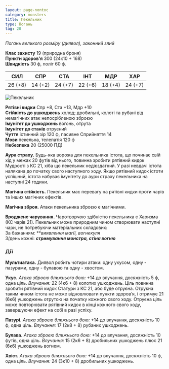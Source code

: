 ```yaml
---
layout: page-nontoc
category: monsters
title: Пекельник
type: Погань
tag: 20
---
```


_Погань великого розміру (диявол), законний злий_

**Клас захисту** 19 (природна броня)    
**Пункти здоров'я** 300 (24к10 + 168)    
**Швидкість** 30 ф, політ 60 ф.

| СИЛ     | СПР     | СТА     | ІНТ     | МДР     | ХАР     |
| ------- | ------- | ------- | ------- | ------- | ------- |
| 26 (+8) | 14 (+2) | 24 (+7) | 22 (+6) | 18 (+4) | 24 (+7) |

![Пекельник](https://www.dndbeyond.com/avatars/thumbnails/30782/33/1000/1000/638061948712807164.png)

**Рятівні кидки** Спр +8, Ста +13, Мдр +10    
**Стійкість до ушкоджень** холод; дробильні, колоті та рубані від немагічних атак непосрібленою зброєю    
**Імунітет до ушкоджень** вогонь, отрута    
**Імунітет до станів** отруєний    
**Чуття** істинний зір 120 ф, пасивне Сприйняття 14    
**Мови** пекельна, телепатія 120 ф    
**Небезпека** 20 (25000 ПД)

**Аура страху.** Будь-яка ворожа для пекельника істота, що починає свій хід у межах 20 футів від нього, повинна зробити рятівний кидок Мудрості з КС 21, хіба що пекельник недієздатний. У разі невдачі істота налякана до початку свого наступного ходу. Якщо рятівний кидок істоти успішний, істота набуває імунітету до аури страху пекельника на наступні 24 години.    

**Магічна стійкість.** Пекельник має перевагу на рятівні кидки проти чарів та інших магічних ефектів.    

**Магічна зброя.** Атаки пекельника зброєю є магічними.   

**Вроджене чарування.** Чаротворчою здібністю пекельника є Харизма (КС чарів 21). Пекельник може природним чином створювати наступні чари, не потребуючи матеріальних складових:   
За бажанням: **_виявлення магії, вогнекуля_   
3/день кожні: **_стримування монстра, стіна вогню_** </p>

### Дії
**Мультиатака.** Диявол робить чотири атаки: одну укусом, одну - пазурами, одну - булавою та одну - хвостом.    

**Укус.** _Атака зброєю ближнього бою:_ +14 до влучання, досяжність 5 ф, одна ціль. _Влучання:_ 22 (4к6 + 8) колотих ушкоджень. Ціль повинна зробити рятівний кидок Статури з КС 21, або буде отруєна. Отруєна таким чином істота не може відновлювати пункти здоров’я, і отримує 21 (6к6) ушкоджень отрутою на початку кожного свого ходу. Отруєна ціль може повторювати рятівний кидок в кінці кожного свого ходу, завершуючи ефект на собі в разі успіху.    

**Пазурі.** _Атака зброєю ближнього бою:_ +14 до влучання, досяжність 10 ф, одна ціль. _Влучання:_ 17 (2к8 + 8) рубаних ушкоджень.    

**Булава.** _Атака зброєю ближнього бою:_ +14 до влучання, досяжність 10 футів, одна ціль. _Влучання:_ 15 (2к6 + 8) дробильних ушкоджень плюс 21 (6к6) ушкоджень вогнем.    

**Хвіст.** _Атака зброєю ближнього бою:_ +14 до влучання, досяжність 10 ф, одна ціль. _Влучання:_ 24 (3к10 + 8) дробильних ушкоджень.
